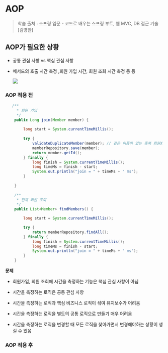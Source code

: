 # AOP

> 학습 출처 : 스프링 입문 - 코드로 배우는 스프링 부트, 웹 MVC, DB 접근 기술 [김영한]

## AOP가 필요한 상황

- 공통 관심 사항 vs 핵심 관심 사항

- 메서드의 호출 시간 측정 ,회원 가입 시간, 회원 조회 시간 측정 등 등

    <img src="https://velog.velcdn.com/images/gmltn9233/post/61fe902d-5897-41a9-a0af-fdfded9f5b56/image.png">

### AOP 적용 전

```java
   /**
     * 회원 가입
     */
    public Long join(Member member) {
        
        long start = System.currentTimeMillis();
        
        try {
            validateDuplicateMember(member); // 같은 이름이 있는 중복 회원X
            memberRepository.save(member);
            return member.getId();
        } finally {
            long finish = System.currentTimeMillis();
            long timeMs = finish - start;
            System.out.println("join = " + timeMs + " ms");
        }
        
    }
    
    /**
     * 전체 회원 조회
     */
    public List<Member> findMembers() {

        long start = System.currentTimeMillis();

        try {
            return memberRepository.findAll();
        } finally {
            long finish = System.currentTimeMillis();
            long timeMs = finish - start;
            System.out.println("join = " + timeMs + " ms");
        }  
    }
```

**문제**

- 회원가입, 회원 조회에 시간을 측정하는 기능은 핵심 관심 사항이 아님

- 시간을 측정하는 로직은 공통 관심 사항

- 시간을 측정하는 로직과 핵심 비즈니스 로직이 섞여 유지보수가 어려움

- 시간을 측정하는 로직을 별도의 공통 로직으로 만들기 매우 어려움

- 시간을 측정하는 로직을 변경할 때 모든 로직을 찾아가면서 변경해야하는 상황이 생길 수 있음

### AOP 적용 후

```java

```
